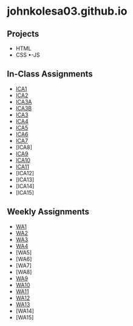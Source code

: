 # johnkolesa03.github.io


## Projects
- HTML
- CSS
•-JS
## In-Class Assignments
- [ICA1](https://johnkolesa03.github.io)
- [ICA2](https://johnkolesa03.github.io/wa/wa2.html)
- [ICA3A](https://johnkolesa03.github.io/ica/ica3a.html)
- [ICA3B](https://johnkolesa03.github.io/ica/ica3b.html)
- [ICA3](https://johnkolesa03.github.io/wa/wa3.html)
- [ICA4](https://johnkolesa03.github.io/ica/ica4.html)
- [ICA5](https://johnkolesa03.github.io/ica/ica5.html)
- [ICA6](https://johnkolesa03.github.io/ica/ica6/ica6-part1.html)
- [ICA7](https://johnkolesa03.github.io/ica/ica7/ica7.html)
- [ICA8]
- [ICA9](https://johnkolesa03.github.io/ica/ica9.html)
- [ICA10](https://johnkolesa03.github.io/ica/ica10.html)
- [ICA11](https://johnkolesa03.github.io/ica/ica11.html)
- [ICA12]
- [ICA13]
- [ICA14]
- [ICA15]
## Weekly Assignments
- [WA1](https://johnkolesa03.github.io/wa/wa1.html)
- [WA2](https://johnkolesa03.github.io/wa/wa2.html)
- [WA3](https://johnkolesa03.github.io/wa/wa3.html)
- [WA4](https://johnkolesa03.github.io/wa/wa4.html)
- [WA5]
- [WA6]
- [WA7]
- [WA8]
- [WA9](https://johnkolesa03.github.io/wa/wa9.html)
- [WA10](https://johnkolesa03.github.io/wa/wa10/wa10.html)
- [WA11](https://johnkolesa03.github.io/wa/wa11.html)
- [WA12](https://johnkolesa03.github.io/wa/wa12.html)
- [WA13](https://johnkolesa03.github.io/wa/wa13.html)
- [WA14]
- [WA15]